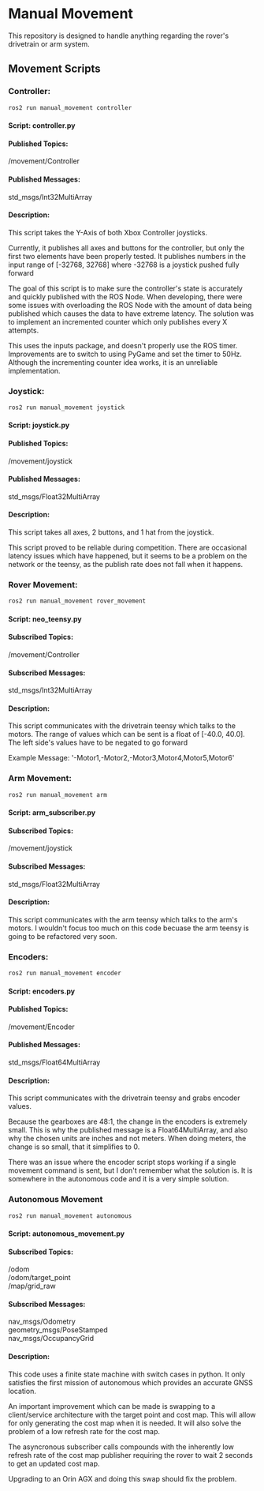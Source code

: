 # Manual Movement
This repository is designed to handle anything regarding the rover's drivetrain or arm system. 


## Movement Scripts

### Controller:

```bash
ros2 run manual_movement controller
```

#### Script: controller.py
#### Published Topics: 
/movement/Controller

#### Published Messages: 
std_msgs/Int32MultiArray

#### Description:
This script takes the Y-Axis of both Xbox Controller joysticks.

Currently, it publishes all axes and buttons for the controller, but only the first two elements have been properly tested. It publishes numbers in the input range of [-32768, 32768] where -32768 is a joystick pushed fully forward

The goal of this script is to make sure the controller's state is accurately and quickly published with the ROS Node. When developing, there were some issues with overloading the ROS Node with the amount of data being published which causes the data to have extreme latency. The solution was to implement an incremented counter which only publishes every X attempts.

This uses the inputs package, and doesn't properly use the ROS timer. Improvements are to switch to using PyGame and set the timer to 50Hz. Although the incrementing counter idea works, it is an unreliable implementation.

### Joystick:

```bash
ros2 run manual_movement joystick
```

#### Script: joystick.py 

#### Published Topics: 
/movement/joystick

#### Published Messages: 
std_msgs/Float32MultiArray

#### Description:

This script takes all axes, 2 buttons, and 1 hat from the joystick.

This script proved to be reliable during competition. There are occasional latency issues which have happened, but it seems to be a problem on the network or the teensy, as the publish rate does not fall when it happens.

### Rover Movement:

```bash
ros2 run manual_movement rover_movement
```

#### Script: neo_teensy.py

#### Subscribed Topics: 
/movement/Controller

#### Subscribed Messages: 
std_msgs/Int32MultiArray

#### Description:
This script communicates with the drivetrain teensy which talks to the motors. The range of values which can be sent is a float of [-40.0, 40.0]. The left side's values have to be negated to go forward

Example Message: '-Motor1,-Motor2,-Motor3,Motor4,Motor5,Motor6'

### Arm Movement:

```bash
ros2 run manual_movement arm
```

#### Script: arm_subscriber.py

#### Subscribed Topics: 
/movement/joystick

#### Subscribed Messages: 
std_msgs/Float32MultiArray

#### Description:
This script communicates with the arm teensy which talks to the arm's motors. I wouldn't focus too much on this code becuase the arm teensy is going to be refactored very soon. 

### Encoders:

```bash
ros2 run manual_movement encoder
```

#### Script: encoders.py

#### Published Topics: 
/movement/Encoder

#### Published Messages: 
std_msgs/Float64MultiArray

#### Description:

This script communicates with the drivetrain teensy and grabs encoder values. 

Because the gearboxes are 48:1, the change in the encoders is extremely small. This is why the published message is a Float64MultiArray, and also why the chosen units are inches and not meters. When doing meters, the change is so small, that it simplifies to 0.

There was an issue where the encoder script stops working if a single movement command is sent, but I don't remember what the solution is. It is somewhere in the autonomous code and it is a very simple solution.

### Autonomous Movement

```bash
ros2 run manual_movement autonomous
```

#### Script: autonomous_movement.py
#### Subscribed Topics:
/odom  
/odom/target_point  
/map/grid_raw

#### Subscribed Messages:
nav_msgs/Odometry  
geometry_msgs/PoseStamped  
nav_msgs/OccupancyGrid

#### Description:

This code uses a finite state machine with switch cases in python. It only satisfies the first mission of autonomous which provides an accurate GNSS location.

An important improvement which can be made is swapping to a client/service architecture with the target point and cost map. This will allow for only generating the cost map when it is needed. It will also solve the problem of a low refresh rate for the cost map. 

The asyncronous subscriber calls compounds with the inherently low refresh rate of the cost map publisher requiring the rover to wait 2 seconds to get an updated cost map. 

Upgrading to an Orin AGX and doing this swap should fix the problem.

